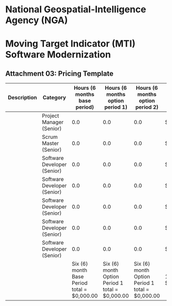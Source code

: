 # National Geospatial-Intelligence Agency (NGA)

# Moving Target Indicator (MTI) Software Modernization

## Attachment 03: Pricing Template

| Description | Category | Hours (6 months base period) | Hours (6 months option period 1) | Hours (6 months option period 2) | Rate Amount per Hour |
| --- | --- | --- | --- | --- | --- |
|   | Project Manager (Senior) | 0.0 | 0.0 | 0.0 | $0.00 |
|   | Scrum Master (Senior) | 0.0 | 0.0 | 0.0 | $0.00 |
|   | Software Developer (Senior) | 0.0 | 0.0 | 0.0 | $0.00 |
|   | Software Developer (Senior) | 0.0 | 0.0 | 0.0 | $0.00 |
|   | Software Developer (Senior) | 0.0 | 0.0 | 0.0 | $0.00 |
|   | Software Developer (Senior) | 0.0 | 0.0 | 0.0 | $0.00 |
|   | Software Developer (Senior) | 0.0 | 0.0 | 0.0 | $0.00 |
|   | | Six (6) month Base Period total = $0,000.00 | Six (6) month Option Period 1 total = $0,000.00 | Six (6) month Option Period 1 total = $0,000.00 | 1 year total = $1,953,000.00 |
